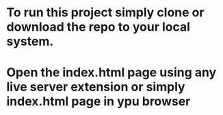 # To run this project simply clone or download the repo to your local system.
# Open the index.html page using any live server extension or simply index.html page in ypu browser